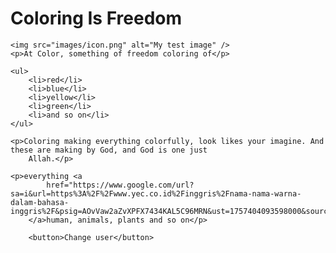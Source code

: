 <html lang="en">

<head>
    <meta charset="UTF-8">
    <meta name="viewport" content="width=device-width, initial-scale=1.0">
    <title>My test page</title>
</head>

<body>
    <h1>Coloring Is Freedom</h1>

    <img src="images/icon.png" alt="My test image" />
    <p>At Color, something of freedom coloring of</p>

    <ul>
        <li>red</li>
        <li>blue</li>
        <li>yellow</li>
        <li>green</li>
        <li>and so on</li>
    </ul>

    <p>Coloring making everything colorfully, look likes your imagine. And these are making by God, and God is one just
        Allah.</p>

    <p>everything <a
            href="https://www.google.com/url?sa=i&url=https%3A%2F%2Fwww.yec.co.id%2Finggris%2Fnama-nama-warna-dalam-bahasa-inggris%2F&psig=AOvVaw2aZvXPFX7434KAL5C96MRN&ust=1757404093598000&source=images&cd=vfe&opi=89978449&ved=0CBEQjRxqFwoTCPDirc7WyI8DFQAAAAAdAAAAABAE">Coloring,
        </a>human, animals, plants and so on</p>

        <button>Change user</button>
</body>
</html>
